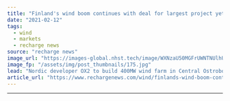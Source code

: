```yaml
---
title: "Finland's wind boom continues with deal for largest project yet"
date: "2021-02-12"
tags: 
  - wind
  - markets
  - recharge news
source: "recharge news"
image_url: "https://images-global.nhst.tech/image/WXNzaU50MGFrUWNTNUlhUFVsZDBPOUNYN0xHb0tZN1hNUHpiZVh3MmEycz0=/nhst/binary/0c78a7b8f47a282418fecace2314a509"
image_fp: "/assets/img/post_thumbnails/175.jpg"
lead: "Nordic developer OX2 to build 400MW wind farm in Central Ostrobothnia that will account for about 2% of country’s power output"
article_url: "https://www.rechargenews.com/wind/finlands-wind-boom-continues-with-deal-for-largest-project-yet/2-1-962017"
---
```


---
